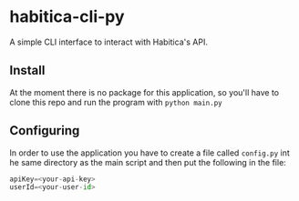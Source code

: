 # habitica-cli-py
A simple CLI interface to interact with Habitica's API.

## Install
At the moment there is no package for this application, so you'll have to clone this repo and run the program with `python main.py` 

## Configuring
In order to use the application you have to create a file called `config.py` int he same directory as the main script and then put the following in the file:

```python
apiKey=<your-api-key>
userId=<your-user-id>
```
